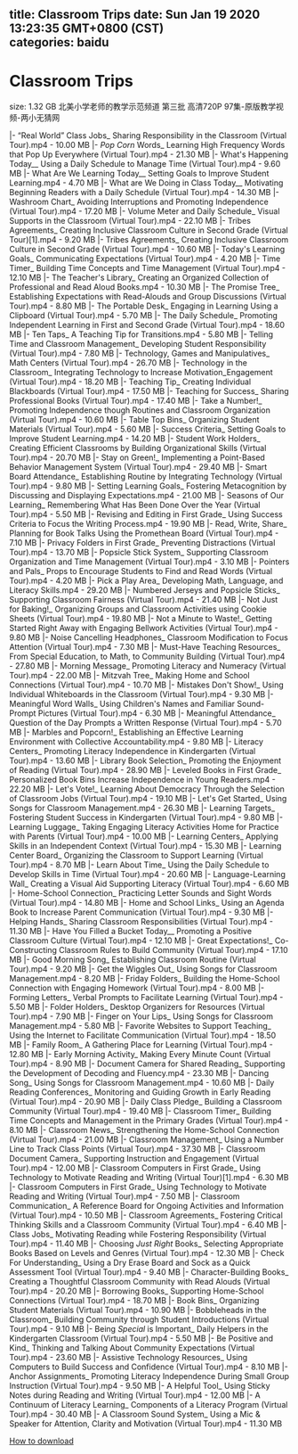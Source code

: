 
title: Classroom Trips
date: Sun Jan 19 2020 13:23:35 GMT+0800 (CST)    
categories: baidu
---

# Classroom Trips
size: 1.32 GB
 北美小学老师的教学示范频道 第三批 高清720P 97集-原版教学视频-两小无猜网
 
|- “Real World” Class Jobs_ Sharing Responsibility in the Classroom (Virtual Tour).mp4 - 10.00 MB
|- _Pop Corn_ Words_ Learning High Frequency Words that Pop Up Everywhere (Virtual Tour).mp4 - 21.30 MB
|- What's Happening Today__ Using a Daily Schedule to Manage Time (Virtual Tour).mp4 - 9.60 MB
|- What Are We Learning Today__ Setting Goals to Improve Student Learning.mp4 - 4.70 MB
|- What are We Doing in Class Today__ Motivating Beginning Readers with a Daily Schedule (Virtual Tour).mp4 - 14.30 MB
|- Washroom Chart_ Avoiding Interruptions and Promoting Independence (Virtual Tour).mp4 - 17.20 MB
|- Volume Meter and Daily Schedule_ Visual Supports in the Classroom (Virtual Tour).mp4 - 22.10 MB
|- Tribes Agreements_ Creating Inclusive Classroom Culture in Second Grade (Virtual Tour)[1].mp4 - 9.20 MB
|- Tribes Agreements_ Creating Inclusive Classroom Culture in Second Grade (Virtual Tour).mp4 - 10.60 MB
|- Today's Learning Goals_ Communicating Expectations (Virtual Tour).mp4 - 4.20 MB
|- Time Timer_ Building Time Concepts and Time Management (Virtual Tour).mp4 - 12.10 MB
|- The Teacher's Library_ Creating an Organized Collection of Professional and Read Aloud Books.mp4 - 10.30 MB
|- The Promise Tree_ Establishing Expectations with Read-Alouds and Group Discussions (Virtual Tour).mp4 - 8.80 MB
|- The Portable Desk_ Engaging in Learning Using a Clipboard (Virtual Tour).mp4 - 5.70 MB
|- The Daily Schedule_ Promoting Independent Learning in First and Second Grade (Virtual Tour).mp4 - 18.60 MB
|- Ten Taps_ A Teaching Tip for Transitions.mp4 - 5.80 MB
|- Telling Time and Classroom Management_ Developing Student Responsibility (Virtual Tour).mp4 - 7.80 MB
|- Technology, Games and Manipulatives_ Math Centers (Virtual Tour).mp4 - 26.70 MB
|- Technology in the Classroom_ Integrating Technology to Increase Motivation_Engagement (Virtual Tour).mp4 - 18.20 MB
|- Teaching Tip_ Creating Individual Blackboards (Virtual Tour).mp4 - 17.50 MB
|- Teaching for Success_ Sharing Professional Books (Virtual Tour).mp4 - 17.40 MB
|- Take a Number!_ Promoting Independence though Routines and Classroom Organization (Virtual Tour).mp4 - 10.60 MB
|- Table Top Bins_ Organizing Student Materials (Virtual Tour).mp4 - 5.60 MB
|- Success Criteria_ Setting Goals to Improve Student Learning.mp4 - 14.20 MB
|- Student Work Holders_ Creating Efficient Classrooms by Building Organizational Skills (Virtual Tour).mp4 - 20.70 MB
|- Stay on Green!_ Implementing a Point-Based Behavior Management System (Virtual Tour).mp4 - 29.40 MB
|- Smart Board Attendance_ Establishing Routine by Integrating Technology (Virtual Tour).mp4 - 9.80 MB
|- Setting Learning Goals_ Fostering Metacognition by Discussing and Displaying Expectations.mp4 - 21.00 MB
|- Seasons of Our Learning_ Remembering What Has Been Done Over the Year (Virtual Tour).mp4 - 5.50 MB
|- Revising and Editing in First Grade_ Using Success Criteria to Focus the Writing Process.mp4 - 19.90 MB
|- Read, Write, Share_ Planning for Book Talks Using the Promethean Board (Virtual Tour).mp4 - 7.10 MB
|- Privacy Folders in First Grade_ Preventing Distractions (Virtual Tour).mp4 - 13.70 MB
|- Popsicle Stick System_ Supporting Classroom Organization and Time Management (Virtual Tour).mp4 - 3.10 MB
|- Pointers and Pals_ Props to Encourage Students to Find and Read Words (Virtual Tour).mp4 - 4.20 MB
|- Pick a Play Area_ Developing Math, Language, and Literacy Skills.mp4 - 29.20 MB
|- Numbered Jerseys and Popsicle Sticks_ Supporting Classroom Fairness (Virtual Tour).mp4 - 21.40 MB
|- Not Just for Baking!_ Organizing Groups and Classroom Activities using Cookie Sheets (Virtual Tour).mp4 - 19.80 MB
|- Not a Minute to Waste!_ Getting Started Right Away with Engaging Bellwork Activities (Virtual Tour).mp4 - 9.80 MB
|- Noise Cancelling Headphones_ Classroom Modification to Focus Attention (Virtual Tour).mp4 - 7.30 MB
|- Must-Have Teaching Resources_ From Special Education, to Math, to Community Building (Virtual Tour).mp4 - 27.80 MB
|- Morning Message_ Promoting Literacy and Numeracy (Virtual Tour).mp4 - 22.00 MB
|- Mitzvah Tree_ Making Home and School Connections (Virtual Tour).mp4 - 10.70 MB
|- Mistakes Don't Show!_ Using Individual Whiteboards in the Classroom (Virtual Tour).mp4 - 9.30 MB
|- Meaningful Word Walls_ Using Children's Names and Familiar Sound-Prompt Pictures (Virtual Tour).mp4 - 6.30 MB
|- Meaningful Attendance_ Question of the Day Prompts a Written Response (Virtual Tour).mp4 - 5.70 MB
|- Marbles and Popcorn!_ Establishing an Effective Learning Environment with Collective Accountability.mp4 - 9.80 MB
|- Literacy Centers_ Promoting Literacy Independence in Kindergarten (Virtual Tour).mp4 - 13.60 MB
|- Library Book Selection_ Promoting the Enjoyment of Reading (Virtual Tour).mp4 - 28.90 MB
|- Leveled Books in First Grade_ Personalized Book Bins Increase Independence in Young Readers.mp4 - 22.20 MB
|- Let's Vote!_ Learning About Democracy Through the Selection of Classroom Jobs (Virtual Tour).mp4 - 19.10 MB
|- Let's Get Started_ Using Songs for Classroom Management.mp4 - 26.30 MB
|- Learning Targets_ Fostering Student Success in Kindergarten (Virtual Tour).mp4 - 9.80 MB
|- Learning Luggage_ Taking Engaging Literacy Activities Home for Practice with Parents (Virtual Tour).mp4 - 10.00 MB
|- Learning Centers_ Applying Skills in an Independent Context (Virtual Tour).mp4 - 15.30 MB
|- Learning Center Board_ Organizing the Classroom to Support Learning (Virtual Tour).mp4 - 8.70 MB
|- Learn About Time_ Using the Daily Schedule to Develop Skills in Time (Virtual Tour).mp4 - 20.60 MB
|- Language-Learning Wall_ Creating a Visual Aid Supporting Literacy (Virtual Tour).mp4 - 6.60 MB
|- Home-School Connection_ Practicing Letter Sounds and Sight Words (Virtual Tour).mp4 - 14.80 MB
|- Home and School Links_ Using an Agenda Book to Increase Parent Communication (Virtual Tour).mp4 - 9.30 MB
|- Helping Hands_ Sharing Classroom Responsibilities (Virtual Tour).mp4 - 11.30 MB
|- Have You Filled a Bucket Today__ Promoting a Positive Classroom Culture (Virtual Tour).mp4 - 12.10 MB
|- Great Expectations!_ Co-Constructing Classroom Rules to Build Community (Virtual Tour).mp4 - 17.10 MB
|- Good Morning Song_ Establishing Classroom Routine (Virtual Tour).mp4 - 9.20 MB
|- Get the Wiggles Out_ Using Songs for Classroom Management.mp4 - 8.20 MB
|- Friday Folders_ Building the Home-School Connection with Engaging Homework (Virtual Tour).mp4 - 8.00 MB
|- Forming Letters_ Verbal Prompts to Facilitate Learning (Virtual Tour).mp4 - 5.50 MB
|- Folder Holders_ Desktop Organizers for Resources (Virtual Tour).mp4 - 7.90 MB
|- Finger on Your Lips_ Using Songs for Classroom Management.mp4 - 5.80 MB
|- Favorite Websites to Support Teaching_ Using the Internet to Facilitate Communication (Virtual Tour).mp4 - 18.50 MB
|- Family Room_ A Gathering Place for Learning (Virtual Tour).mp4 - 12.80 MB
|- Early Morning Activity_ Making Every Minute Count (Virtual Tour).mp4 - 8.90 MB
|- Document Camera for Shared Reading_ Supporting the Development of Decoding and Fluency.mp4 - 23.30 MB
|- Dancing Song_ Using Songs for Classroom Management.mp4 - 10.60 MB
|- Daily Reading Conferences_ Monitoring and Guiding Growth in Early Reading (Virtual Tour).mp4 - 20.90 MB
|- Daily Class Pledge_ Building a Classroom Community (Virtual Tour).mp4 - 19.40 MB
|- Classroom Timer_ Building Time Concepts and Management in the Primary Grades (Virtual Tour).mp4 - 8.10 MB
|- Classroom News_ Strengthening the Home-School Connection (Virtual Tour).mp4 - 21.00 MB
|- Classroom Management_ Using a Number Line to Track Class Points (Virtual Tour).mp4 - 37.30 MB
|- Classroom Document Camera_ Supporting Instruction and Engagement (Virtual Tour).mp4 - 12.00 MB
|- Classroom Computers in First Grade_ Using Technology to Motivate Reading and Writing (Virtual Tour)[1].mp4 - 6.30 MB
|- Classroom Computers in First Grade_ Using Technology to Motivate Reading and Writing (Virtual Tour).mp4 - 7.50 MB
|- Classroom Communication_ A Reference Board for Ongoing Activities and Information (Virtual Tour).mp4 - 10.50 MB
|- Classroom Agreements_ Fostering Critical Thinking Skills and a Classroom Community (Virtual Tour).mp4 - 6.40 MB
|- Class Jobs_ Motivating Reading while Fostering Responsibility (Virtual Tour).mp4 - 11.40 MB
|- Choosing _Just Right_ Books_ Selecting Appropriate Books Based on Levels and Genres (Virtual Tour).mp4 - 12.30 MB
|- Check For Understanding_ Using a Dry Erase Board and Sock as a Quick Assessment Tool (Virtual Tour).mp4 - 9.40 MB
|- Character-Building Books_ Creating a Thoughtful Classroom Community with Read Alouds (Virtual Tour).mp4 - 20.20 MB
|- Borrowing Books_ Supporting Home-School Connections (Virtual Tour).mp4 - 18.70 MB
|- Book Bins_ Organizing Student Materials (Virtual Tour).mp4 - 10.90 MB
|- Bobbleheads in the Classroom_ Building Community through Student Introductions (Virtual Tour).mp4 - 9.10 MB
|- Being _Special_ is Important_ Daily Helpers in the Kindergarten Classroom (Virtual Tour).mp4 - 5.50 MB
|- Be Positive and Kind_ Thinking and Talking About Community Expectations (Virtual Tour).mp4 - 23.60 MB
|- Assistive Technology Resources_ Using Computers to Build Success and Confidence (Virtual Tour).mp4 - 8.10 MB
|- Anchor Assignments_ Promoting Literacy Independence During Small Group Instruction (Virtual Tour).mp4 - 9.50 MB
|- A Helpful Tool_ Using Sticky Notes during Reading and Writing (Virtual Tour).mp4 - 12.00 MB
|- A Continuum of Literacy Learning_ Components of a Literacy Program (Virtual Tour).mp4 - 30.40 MB
|- A Classroom Sound System_ Using a Mic & Speaker for Attention, Clarity and Motivation (Virtual Tour).mp4 - 11.30 MB

[How to download](https://bpcam.bemobtrk.com/go/2ceec3aa-1ca2-46d6-b9ff-aaa5c184517c?jno=808)